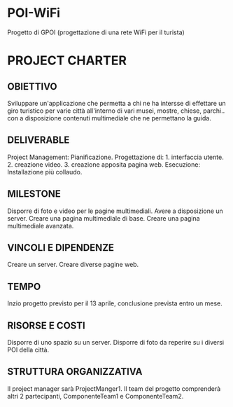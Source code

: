 # POI-WiFi
Progetto di GPOI (progettazione di una rete WiFi per il turista)
# **PROJECT CHARTER**
## OBIETTIVO
Sviluppare  un'applicazione che permetta a chi ne ha intersse di effettare un giro turistico per varie città all'interno di vari musei, mostre, chiese, parchi.. con a disposizione contenuti multimediale che ne permettano la guida.
## DELIVERABLE
Project Management: Pianificazione.
Progettazione di: 1. interfaccia utente. 
                   2. creazione video.
                   3. creazione apposita pagina web.
Esecuzione: Installazione più collaudo.
## MILESTONE
Disporre di foto e video per le pagine multimediali.
Avere a disposizione un server.
Creare una pagina multimediale di base.
Creare una pagina multimediale avanzata.
## VINCOLI E DIPENDENZE
Creare un server.
Creare diverse pagine web.
## TEMPO
Inzio progetto previsto per il 13 aprile, conclusione prevista entro un mese.
## RISORSE E COSTI
Disporre di uno spazio su un server.
Disporre di foto da reperire su i diversi POI della città.
## STRUTTURA ORGANIZZATIVA
Il project manager sarà ProjectManger1.
Il team del progetto comprenderà altri 2 partecipanti, ComponenteTeam1 e ComponenteTeam2.
